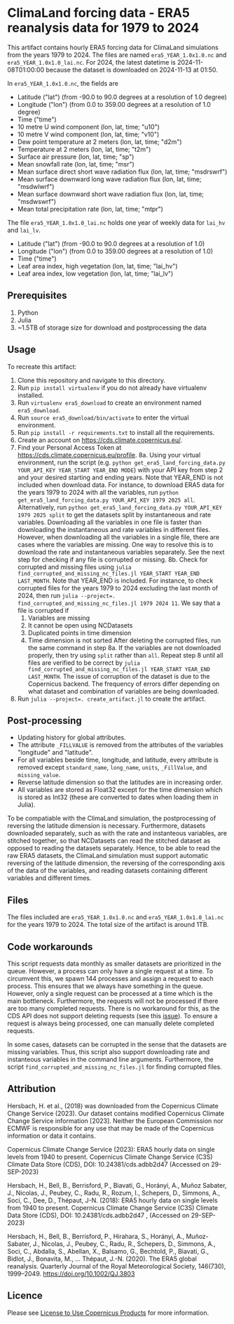 # ClimaLand forcing data - ERA5 reanalysis data for 1979 to 2024

This artifact contains hourly ERA5 forcing data for ClimaLand simulations from the years
1979 to 2024. The files are named `era5_YEAR_1.0x1.0.nc` and `era5_YEAR_1.0x1.0_lai.nc`. For
2024, the latest datetime is 2024-11-08T01:00:00 because the dataset is downloaded on
2024-11-13 at 01:50.

In `era5_YEAR_1.0x1.0.nc`, the fields are
- Latitude ("lat") (from -90.0 to 90.0 degrees at a resolution of 1.0 degree)
- Longitude ("lon") (from 0.0 to 359.00 degrees at a resolution of 1.0 degree)
- Time ("time")
- 10 metre U wind component (lon, lat, time; "u10")
- 10 metre V wind component (lon, lat, time; "v10")
- Dew point temperature at 2 meters (lon, lat, time; "d2m")
- Temperature at 2 meters (lon, lat, time; "t2m")
- Surface air pressure (lon, lat, time; "sp")
- Mean snowfall rate (lon, lat, time; "msr")
- Mean surface direct short wave radiation flux (lon, lat, time; "msdrswrf")
- Mean surface downward long wave radiation flux (lon, lat, time; "msdwlwrf")
- Mean surface downward short wave radiation flux (lon, lat, time; "msdwswrf")
- Mean total precipitation rate (lon, lat, time; "mtpr")

The file `era5_YEAR_1.0x1.0_lai.nc` holds one year of weekly data for `lai_hv` and `lai_lv`.
- Latitude ("lat") (from -90.0 to 90.0 degrees at a resolution of 1.0)
- Longitude ("lon") (from 0.0 to 359.00 degrees at a resolution of 1.0)
- Time ("time")
- Leaf area index, high vegetation (lon, lat, time; "lai_hv")
- Leaf area index, low vegetation (lon, lat, time; "lai_lv")

## Prerequisites
1. Python
2. Julia
3. ~1.5TB of storage size for download and postprocessing the data

## Usage
To recreate this artifact:
1. Clone this repository and navigate to this directory.
2. Run `pip install virtualenv` if you do not already have virtualenv installed.
3. Run `virtualenv era5_download` to create an environment named `era5_download`.
4. Run `source era5_download/bin/activate` to enter the virtual environment.
5. Run `pip install -r requirements.txt` to install all the requirements.
6. Create an account on https://cds.climate.copernicus.eu/.
7. Find your Personal Access Token at https://cds.climate.copernicus.eu/profile.
8a. Using your virtual environment, run the script (e.g. `python
    get_era5_land_forcing_data.py YOUR_API_KEY YEAR_START YEAR_END MODE`) with
    your API key from step 2 and your desired starting and ending years. Note that
    YEAR_END is not included when download data. For instance, to download ERA5
    data for the years 1979 to 2024 with all the variables, run
    `python get_era5_land_forcing_data.py YOUR_API_KEY 1979 2025 all`. Alternatively,
    run
    `python get_era5_land_forcing_data.py YOUR_API_KEY 1979 2025 split`
    to get the datasets split by instantaneous and rate variables. Downloading all the
    variables in one file is faster than downloading the instantaneous and rate variables
    in different files. However, when downloading all the variables in a single file, there
    are cases where the variables are missing. One way to resolve this is to download
    the rate and instantaneous variables separately. See the next step for checking if any
    file is corrupted or missing.
8b. Check for corrupted and missing files using `julia
    find_corrupted_and_missing_nc_files.jl YEAR_START YEAR_END LAST_MONTH`. Note that
    YEAR_END is included. For instance, to check corrupted files for the years 1979 to 2024
    excluding the last month of 2024, then run
    `julia --project=. find_corrupted_and_missing_nc_files.jl 1979 2024 11`. We say that a
    file is corrupted if
      1. Variables are missing
      2. It cannot be open using NCDatasets
      3. Duplicated points in time dimension
      4. Time dimension is not sorted
    After deleting the corrupted files, run the same command in step 8a. If the variables
    are not downloaded properly, then try using `split` rather than `all`. Repeat step 8
    until all files are verified to be correct by
    `julia find_corrupted_and_missing_nc_files.jl YEAR_START YEAR_END LAST_MONTH`. The issue
    of corruption of the dataset is due to the Copernicus backend. The frequency of errors
    differ depending on what dataset and combination of variables are being downloaded.
9. Run `julia --project=. create_artifact.jl` to create the artifact.

## Post-processing
- Updating history for global attributes.
- The attribute `_FILLVALUE` is removed from the attributes of the variables "longitude" and
  "latitude".
- For all variables beside time, longitude, and latitude, every attribute is removed except
  `standard_name`, `long_name`, `units`, `_FillValue`, and `missing_value`.
- Reverse latitude dimension so that the latitudes are in increasing order.
- All variables are stored as Float32 except for the time dimension which is
  stored as Int32 (these are converted to dates when loading them in Julia).

To be compatiable with the ClimaLand simulation, the postprocessing of reversing the
latitude dimension is necessary. Furthermore, datasets downloaded separately, such as with
the rate and instanteous variables, are stitched together, so that NCDatasets can read the
stitched dataset as opposed to reading the datasets separately. Hence, to be able to read
the raw ERA5 datasets, the ClimaLand simulation must support automatic reversing of the
latitude dimension, the reversing of the corresponding axis of the data of the variables,
and reading datasets containing different variables and different times.

## Files
The files included are `era5_YEAR_1.0x1.0.nc` and `era5_YEAR_1.0x1.0_lai.nc` for the years
1979 to 2024. The total size of the artifact is around 1TB.

## Code workarounds
This script requests data monthly as smaller datasets are prioritized in the queue.
However, a process can only have a single request at a time. To circumvent this, we
spawn 144 processes and assign a request to each process. This ensures that we always have
something in the queue. However, only a single request can be processed at a time which is
the main bottleneck. Furthermore, the requests will not be processed if there are too many
completed requests. There is no workaround for this, as the CDS API does not support
deleting requests (see this [issue](https://github.com/ecmwf/cdsapi/issues/123)). To ensure
a request is always being processed, one can manually delete completed requests.

In some cases, datasets can be corrupted in the sense that the datasets are missing
variables. Thus, this script also support downloading rate and instanteous variables in the
command line arguments. Furthermore, the script `find_corrupted_and_missing_nc_files.jl` for
finding corrupted files.

## Attribution
Hersbach, H. et al., (2018) was downloaded from the Copernicus Climate Change Service (2023). Our dataset contains modified Copernicus Climate Change Service information [2023]. Neither the European Commission nor ECMWF is responsible for any use that may be made of the Copernicus information or data it contains.

Copernicus Climate Change Service (2023): ERA5 hourly data on single levels from 1940 to present. Copernicus Climate Change Service (C3S) Climate Data Store (CDS), DOI: 10.24381/cds.adbb2d47 (Accessed on 29-SEP-2023)

Hersbach, H., Bell, B., Berrisford, P., Biavati, G., Horányi, A., Muñoz Sabater, J., Nicolas, J., Peubey, C., Radu, R., Rozum, I., Schepers, D., Simmons, A., Soci, C., Dee, D., Thépaut, J-N. (2018): ERA5 hourly data on single levels from 1940 to present. Copernicus Climate Change Service (C3S) Climate Data Store (CDS), DOI: 10.24381/cds.adbb2d47 , (Accessed on 29-SEP-2023)

Hersbach, H., Bell, B., Berrisford, P., Hirahara, S., Horányi, A., Muñoz-Sabater, J., Nicolas, J., Peubey, C., Radu, R., Schepers, D., Simmons, A., Soci, C., Abdalla, S., Abellan, X., Balsamo, G., Bechtold, P., Biavati, G., Bidlot, J., Bonavita, M., … Thépaut, J.-N. (2020). The ERA5 global reanalysis. Quarterly Journal of the Royal Meteorological Society, 146(730), 1999–2049. https://doi.org/10.1002/QJ.3803

## Licence
Please see [License to Use Copernicus Products](https://object-store.os-api.cci2.ecmwf.int/cci2-prod-catalogue/licences/licence-to-use-copernicus-products/licence-to-use-copernicus-products_b4b9451f54cffa16ecef5c912c9cebd6979925a956e3fa677976e0cf198c2c18.pdf) for more information.
